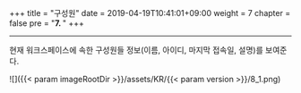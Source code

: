 +++
title = "구성원"
date = 2019-04-19T10:41:01+09:00
weight = 7
chapter = false
pre = "<b>7. </b>"
+++

---
현재 워크스페이스에 속한 구성원들 정보(이름, 아이디, 마지막 접속일, 설명)를 보여준다.

![]({{< param imageRootDir >}}/assets/KR/{{< param version >}}/8_1.png)